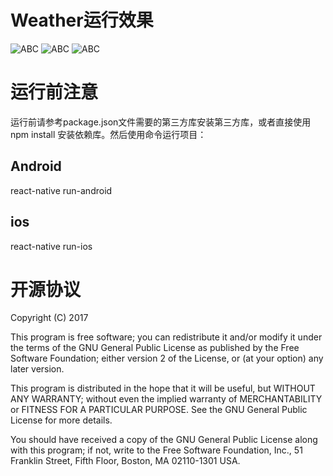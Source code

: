 # Weather运行效果
   ![ABC](https://github.com/xiangzhihong/Weather/blob/master/screenshot/QQ%E5%9B%BE%E7%89%8720170725090944.jpg) 
   ![ABC](https://github.com/xiangzhihong/Weather/blob/master/screenshot/QQ%E5%9B%BE%E7%89%8720170725091011.jpg) 
   ![ABC](https://github.com/xiangzhihong/Weather/blob/master/screenshot/QQ%E5%9B%BE%E7%89%8720170725091023.jpg) 
   

# 运行前注意
运行前请参考package.json文件需要的第三方库安装第三方库，或者直接使用npm install 安装依赖库。然后使用命令运行项目：

## Android
react-native run-android

## ios
react-native run-ios


# 开源协议

Copyright (C) 2017

This program is free software; you can redistribute it and/or modify it under the terms of the GNU General Public License as published by the Free Software Foundation; either version 2 of the License, or (at your option) any later version.

This program is distributed in the hope that it will be useful, but WITHOUT ANY WARRANTY; without even the implied warranty of MERCHANTABILITY or FITNESS FOR A PARTICULAR PURPOSE. See the GNU General Public License for more details.

You should have received a copy of the GNU General Public License along with this program; if not, write to the Free Software Foundation, Inc., 51 Franklin Street, Fifth Floor, Boston, MA 02110-1301 USA.

